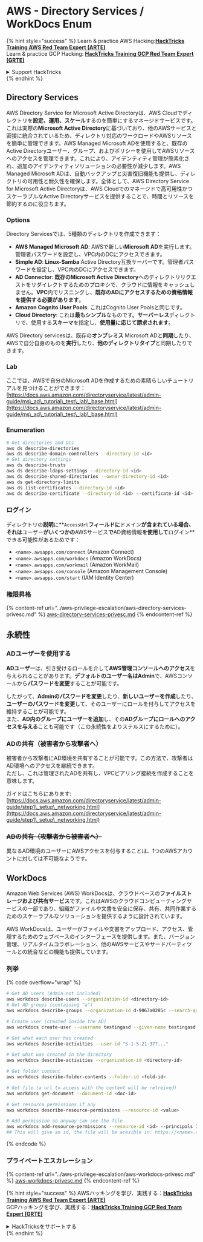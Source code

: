 # AWS - Directory Services / WorkDocs Enum

{% hint style="success" %}
Learn & practice AWS Hacking:<img src="../../../.gitbook/assets/image (1).png" alt="" data-size="line">[**HackTricks Training AWS Red Team Expert (ARTE)**](https://training.hacktricks.xyz/courses/arte)<img src="../../../.gitbook/assets/image (1).png" alt="" data-size="line">\
Learn & practice GCP Hacking: <img src="../../../.gitbook/assets/image (2).png" alt="" data-size="line">[**HackTricks Training GCP Red Team Expert (GRTE)**<img src="../../../.gitbook/assets/image (2).png" alt="" data-size="line">](https://training.hacktricks.xyz/courses/grte)

<details>

<summary>Support HackTricks</summary>

* Check the [**subscription plans**](https://github.com/sponsors/carlospolop)!
* **Join the** 💬 [**Discord group**](https://discord.gg/hRep4RUj7f) or the [**telegram group**](https://t.me/peass) or **follow** us on **Twitter** 🐦 [**@hacktricks\_live**](https://twitter.com/hacktricks\_live)**.**
* **Share hacking tricks by submitting PRs to the** [**HackTricks**](https://github.com/carlospolop/hacktricks) and [**HackTricks Cloud**](https://github.com/carlospolop/hacktricks-cloud) github repos.

</details>
{% endhint %}

## Directory Services

AWS Directory Service for Microsoft Active Directoryは、AWS Cloudでディレクトリを**設定、運用、スケール**するのを簡単にするマネージドサービスです。これは実際の**Microsoft Active Directory**に基づいており、他のAWSサービスと密接に統合されているため、ディレクトリ対応のワークロードやAWSリソースを簡単に管理できます。AWS Managed Microsoft ADを使用すると、既存のActive Directoryユーザー、グループ、およびポリシーを使用してAWSリソースへのアクセスを管理できます。これにより、アイデンティティ管理が簡素化され、追加のアイデンティティソリューションの必要性が減少します。AWS Managed Microsoft ADは、自動バックアップと災害復旧機能も提供し、ディレクトリの可用性と耐久性を確保します。全体として、AWS Directory Service for Microsoft Active Directoryは、AWS Cloudでのマネージドで高可用性かつスケーラブルなActive Directoryサービスを提供することで、時間とリソースを節約するのに役立ちます。

### Options

Directory Servicesでは、5種類のディレクトリを作成できます：

* **AWS Managed Microsoft AD**: AWSで新しい**Microsoft AD**を実行します。管理者パスワードを設定し、VPC内のDCにアクセスできます。
* **Simple AD**: **Linux-Samba** Active Directory互換サーバーです。管理者パスワードを設定し、VPC内のDCにアクセスできます。
* **AD Connector**: **既存のMicrosoft Active Directory**へのディレクトリリクエストをリダイレクトするためのプロキシで、クラウドに情報をキャッシュしません。**VPC**内でリスニングし、**既存のADにアクセスするための資格情報を提供する必要があります**。
* **Amazon Cognito User Pools**: これはCognito User Poolsと同じです。
* **Cloud Directory**: これは**最もシンプル**なものです。**サーバーレス**ディレクトリで、使用する**スキーマ**を指定し、**使用量に応じて請求されます**。

AWS Directory servicesは、既存の**オンプレミス** Microsoft ADと**同期**したり、AWSで自分自身のものを**実行**したり、**他のディレクトリタイプ**と同期したりできます。

### Lab

ここでは、AWSで自分のMicrosoft ADを作成するための素晴らしいチュートリアルを見つけることができます：[https://docs.aws.amazon.com/directoryservice/latest/admin-guide/ms\_ad\_tutorial\_test\_lab\_base.html](https://docs.aws.amazon.com/directoryservice/latest/admin-guide/ms\_ad\_tutorial\_test\_lab\_base.html)

### Enumeration
```bash
# Get directories and DCs
aws ds describe-directories
aws ds describe-domain-controllers --directory-id <id>
# Get directory settings
aws ds describe-trusts
aws ds describe-ldaps-settings --directory-id <id>
aws ds describe-shared-directories --owner-directory-id <id>
aws ds get-directory-limits
aws ds list-certificates --directory-id <id>
aws ds describe-certificate --directory-id <id> --certificate-id <id>
```
### ログイン

ディレクトリの**説明**に**`AccessUrl`**フィールドに**ドメイン**が含まれている場合、それは**ユーザー**がいくつかの**AWSサービス**で**AD資格情報**を使用して**ログイン**できる可能性があるためです：

* `<name>.awsapps.com/connect` (Amazon Connect)
* `<name>.awsapps.com/workdocs` (Amazon WorkDocs)
* `<name>.awsapps.com/workmail` (Amazon WorkMail)
* `<name>.awsapps.com/console` (Amazon Management Console)
* `<name>.awsapps.com/start` (IAM Identity Center)

### 権限昇格

{% content-ref url="../aws-privilege-escalation/aws-directory-services-privesc.md" %}
[aws-directory-services-privesc.md](../aws-privilege-escalation/aws-directory-services-privesc.md)
{% endcontent-ref %}

## 永続性

### ADユーザーを使用する

**ADユーザー**は、引き受けるロールを介して**AWS管理コンソールへのアクセス**を与えられることがあります。**デフォルトのユーザー名はAdmin**で、AWSコンソールから**パスワードを変更**することが可能です。

したがって、**Adminのパスワードを変更**したり、**新しいユーザーを作成**したり、**ユーザーのパスワードを変更**して、そのユーザーにロールを付与してアクセスを維持することが可能です。\
また、**AD内のグループにユーザーを追加**し、その**ADグループにロールへのアクセスを与える**ことも可能です（この永続性をよりステルスにするために）。

### ADの共有（被害者から攻撃者へ）

被害者から攻撃者にAD環境を共有することが可能です。この方法で、攻撃者はAD環境へのアクセスを継続できます。\
ただし、これは管理されたADを共有し、VPCピアリング接続を作成することを意味します。

ガイドはこちらにあります: [https://docs.aws.amazon.com/directoryservice/latest/admin-guide/step1\_setup\_networking.html](https://docs.aws.amazon.com/directoryservice/latest/admin-guide/step1\_setup\_networking.html)

### ~~ADの共有（攻撃者から被害者へ）~~

異なるAD環境のユーザーにAWSアクセスを付与することは、1つのAWSアカウントに対しては不可能なようです。

## WorkDocs

Amazon Web Services (AWS) WorkDocsは、クラウドベースの**ファイルストレージおよび共有サービス**です。これはAWSのクラウドコンピューティングサービスの一部であり、組織がファイルや文書を安全に保存、共有、共同作業するためのスケーラブルなソリューションを提供するように設計されています。

AWS WorkDocsは、ユーザーがファイルや文書をアップロード、アクセス、管理するためのウェブベースのインターフェースを提供します。また、バージョン管理、リアルタイムコラボレーション、他のAWSサービスやサードパーティツールとの統合などの機能も提供しています。

### 列挙

{% code overflow="wrap" %}
```bash
# Get AD users (Admin not included)
aws workdocs describe-users --organization-id <directory-id>
# Get AD groups (containing "a")
aws workdocs describe-groups --organization-id d-9067a0285c --search-query a

# Create user (created inside the AD)
aws workdocs create-user --username testingasd --given-name testingasd --surname testingasd --password <password> --email-address name@directory.domain --organization-id <directory-id>

# Get what each user has created
aws workdocs describe-activities --user-id "S-1-5-21-377..."

# Get what was created in the directory
aws workdocs describe-activities --organization-id <directory-id>

# Get folder content
aws workdocs describe-folder-contents --folder-id <fold-id>

# Get file (a url to access with the content will be retreived)
aws workdocs get-document --document-id <doc-id>

# Get resource permissions if any
aws workdocs describe-resource-permissions --resource-id <value>

# Add permission so anyway can see the file
aws workdocs add-resource-permissions --resource-id <id> --principals Id=anonymous,Type=ANONYMOUS,Role=VIEWER
## This will give an id, the file will be acesible in: https://<name>.awsapps.com/workdocs/index.html#/share/document/<id>
```
{% endcode %}

### プライベートエスカレーション

{% content-ref url="../aws-privilege-escalation/aws-workdocs-privesc.md" %}
[aws-workdocs-privesc.md](../aws-privilege-escalation/aws-workdocs-privesc.md)
{% endcontent-ref %}

{% hint style="success" %}
AWSハッキングを学び、実践する：<img src="../../../.gitbook/assets/image (1).png" alt="" data-size="line">[**HackTricks Training AWS Red Team Expert (ARTE)**](https://training.hacktricks.xyz/courses/arte)<img src="../../../.gitbook/assets/image (1).png" alt="" data-size="line">\
GCPハッキングを学び、実践する：<img src="../../../.gitbook/assets/image (2).png" alt="" data-size="line">[**HackTricks Training GCP Red Team Expert (GRTE)**<img src="../../../.gitbook/assets/image (2).png" alt="" data-size="line">](https://training.hacktricks.xyz/courses/grte)

<details>

<summary>HackTricksをサポートする</summary>

* [**サブスクリプションプラン**](https://github.com/sponsors/carlospolop)を確認してください！
* **💬 [**Discordグループ**](https://discord.gg/hRep4RUj7f)または[**Telegramグループ**](https://t.me/peass)に参加するか、**Twitter** 🐦 [**@hacktricks\_live**](https://twitter.com/hacktricks\_live)**をフォローしてください。**
* **[**HackTricks**](https://github.com/carlospolop/hacktricks)および[**HackTricks Cloud**](https://github.com/carlospolop/hacktricks-cloud)のGitHubリポジトリにPRを提出してハッキングトリックを共有してください。**

</details>
{% endhint %}
